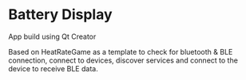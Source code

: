 # Battery Display #

App build using Qt Creator

Based on HeatRateGame as a template to check for bluetooth & BLE connection, connect
to devices, discover services and connect to the device to receive BLE data.
